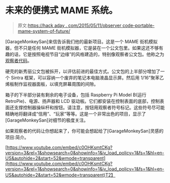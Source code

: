 # 未来的便携式 MAME 系统。

> 原文:[https://hack aday . com/2015/05/11/observer code-portable-mame-system-of-future/](https://hackaday.com/2015/05/11/observercade-portable-mame-system-of-the-future/)

[GarageMonkeySan]来信告诉我们他的最新项目。这是一个 MAME 街机模拟器，但不只是任何 MAME 街机模拟器，它是装在一个公文包里。如果这还不够有趣的话，它是按照电视节目“边缘”的风格建造的，特别像观察者公文包。他称之为[观察者代码](http://www.instructables.com/id/Observercade/?ALLSTEPS)。

硬壳的新秀丽公文包被拆开，以评估前进的最佳方式。公文包的上半部分增加了一个 Sintra 框架，可以容纳一个废弃的笔记本电脑液晶显示屏。然后用 1/16”聚苯乙烯板制作监视器面板，以填充屏幕周围的间隙。

箱子的下半部分装有剩余的电子设备，包括 Raspberry Pi Model B(运行 RetroPie)、电源、扬声器和 LCD 驱动板。它们都安装在控制表面的底部，控制表面还支撑控制器操纵杆和按钮。请注意，按钮用观察者符号标记。这些符号尽可能精确地将翻译成“信用”、“玩家”等等。这是一个非常出色的项目，显示了[GarageMonkeySan]对细节的极度关注。

如果观察者的代码让你想起来了，你可能会想起给了[GarageMonkeySan]灵感的项目:简介。

[https://www.youtube.com/embed/c0OHKsmtCKg?version=3&rel=1&showsearch=0&showinfo=1&iv_load_policy=1&fs=1&hl=en-US&autohide=2&start=52&wmode=transparent](https://www.youtube.com/embed/c0OHKsmtCKg?version=3&rel=1&showsearch=0&showinfo=1&iv_load_policy=1&fs=1&hl=en-US&autohide=2&start=52&wmode=transparent)T2】
